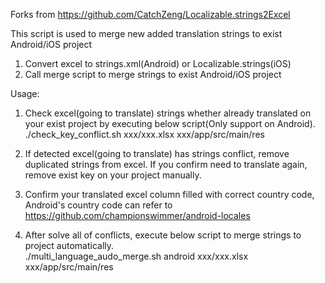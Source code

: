 Forks from https://github.com/CatchZeng/Localizable.strings2Excel

This script is used to merge new added translation strings to exist Android/iOS project
 1. Convert excel to strings.xml(Android) or Localizable.strings(iOS)
 2. Call merge script to merge strings to exist Android/iOS project


Usage:
1. Check excel(going to translate) strings whether already translated on your exist project by executing below script(Only support on Android).  
   ./check_key_conflict.sh xxx/xxx.xlsx xxx/app/src/main/res

2. If detected excel(going to translate) has strings conflict, remove duplicated strings from excel.
   If you confirm need to translate again, remove exist key on your project manually.

3. Confirm your translated excel column filled with correct country code, Android's country code can refer to https://github.com/championswimmer/android-locales

4. After solve all of conflicts, execute below script to merge strings to project automatically.  
   ./multi_language_audo_merge.sh android xxx/xxx.xlsx xxx/app/src/main/res